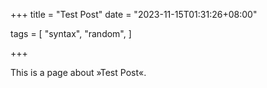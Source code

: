 +++
title = "Test Post"
date = "2023-11-15T01:31:26+08:00"

tags = [
  "syntax",
  "random",
]

+++

This is a page about »Test Post«.
